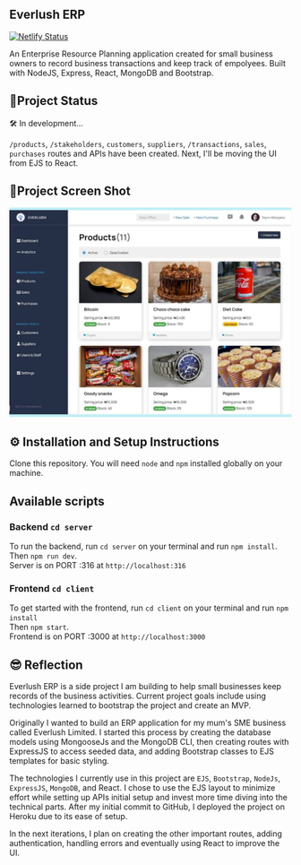 ## Everlush ERP

[![Netlify Status](https://api.netlify.com/api/v1/badges/daf7b58a-147c-40d5-9d75-31f2a4013f12/deploy-status)](https://everlush.netlify.app)

An Enterprise Resource Planning application created for small business owners to record business transactions and keep track of empolyees. Built with NodeJS, Express, React, MongoDB and Bootstrap.

## 🚨Project Status

🛠 In development...

`/products`, `/stakeholders`, `customers`, `suppliers`, `/transactions`, `sales`, `purchases` routes and APIs have been created. Next, I'll be moving the UI from EJS to React.

## 📸Project Screen Shot

![All products page](/server/public/images/erp-product-page.jpg 'ERP Software')

## ⚙ Installation and Setup Instructions

Clone this repository. You will need `node` and `npm` installed globally on your machine.

## Available scripts

### Backend `cd server`

To run the backend, run `cd server` on your terminal and run `npm install`.\
Then `npm run dev`.\
Server is on PORT :316 at `http://localhost:316`

### Frontend `cd client`

To get started with the frontend, run `cd client` on your terminal and run `npm install`\
Then `npm start`.\
Frontend is on PORT :3000 at `http://localhost:3000`

## 😎 Reflection

Everlush ERP is a side project I am building to help small businesses keep records of the business activities. Current project goals include using technologies learned to bootstrap the project and create an MVP.

Originally I wanted to build an ERP application for my mum's SME business called Everlush Limited. I started this process by creating the database models using MongooseJs and the MongoDB CLI, then creating routes with ExpressJS to access seeded data, and adding Bootstrap classes to EJS templates for basic styling.

The technologies I currently use in this project are `EJS`, `Bootstrap`, `NodeJs`, `ExpressJS`, `MongoDB`, and React. I chose to use the EJS layout to minimize effort while setting up APIs initial setup and invest more time diving into the technical parts. After my initial commit to GitHub, I deployed the project on Heroku due to its ease of setup.

In the next iterations, I plan on creating the other important routes, adding authentication, handling errors and eventually using React to improve the UI.
